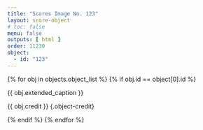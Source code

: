 ```yaml
---
title: "Scores Image No. 123"
layout: score-object
# toc: false
menu: false
outputs: [ html ]
order: 11230
object:
  - id: "123"
---
```


{% for obj in objects.object_list %}
{% if obj.id == object[0].id %}

{{ obj.extended_caption }}

{{ obj.credit }} {.object-credit}

{% endif %}
{% endfor %}
